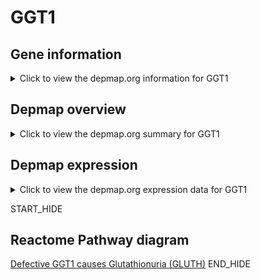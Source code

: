 <h1>GGT1</h1>

<h2>Gene information</h2>
<details>
  <summary>Click to view the depmap.org information for GGT1</summary>
  <iframe src="https://depmap.org/portal/gene/GGT1?tab=about" style="border:none;width:100%;height:800px"></iframe>
</details>

<h2>Depmap overview</h2>
<details>
  <summary>Click to view the depmap.org summary for GGT1</summary>
  <iframe src="https://depmap.org/portal/gene/GGT1?tab=overview" style="border:none;width:100%;height:800px"></iframe>
</details>

<h2>Depmap expression</h2>
<details>
  <summary>Click to view the depmap.org expression data for GGT1</summary>
  <iframe src="https://depmap.org/portal/gene/GGT1?tab=characterization" style="border:none;width:100%;height:800px"></iframe>
</details>


START_HIDE
<h2>Reactome Pathway diagram</h2>
<a href="https://reactome.org/PathwayBrowser/#/R-HSA-9035968">Defective GGT1 causes Glutathionuria (GLUTH)</a>
END_HIDE


